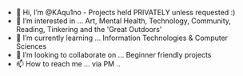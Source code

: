 - 👋 Hi, I’m @KAqu1no - Projects held PRIVATELY unless requested  :)
- 👀 I’m interested in ... Art, Mental Health, Technology, Community, Reading, Tinkering and the 'Great Outdoors'
- 🌱 I’m currently learning ... Information Technologies & Computer Sciences
- 💞️ I’m looking to collaborate on ... Beginner friendly projects
- 📫 How to reach me ... via PM .. 

<!---
KAqu1no/KAqu1no is a ✨ special ✨ repository because its `README.md` (this file) appears on your GitHub profile.
You can click the Preview link to take a look at your changes.
--->

